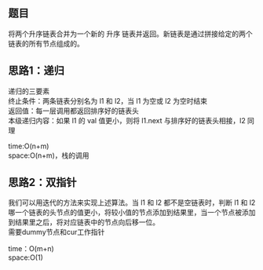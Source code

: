 题目
------
将两个升序链表合并为一个新的 升序 链表并返回。新链表是通过拼接给定的两个链表的所有节点组成的。 

思路1：递归
-------
递归的三要素  
终止条件：两条链表分别名为 l1 和 l2，当 l1 为空或 l2 为空时结束  
返回值：每一层调用都返回排序好的链表头  
本级递归内容：如果 l1 的 val 值更小，则将 l1.next 与排序好的链表头相接，l2 同理  

time:O(n+m)  
space:O(n+m)，栈的调用  

思路2：双指针  
---------
我们可以用迭代的方法来实现上述算法。当 l1 和 l2 都不是空链表时，判断 l1 和 l2 哪一个链表的头节点的值更小，将较小值的节点添加到结果里，当一个节点被添加到结果里之后，将对应链表中的节点向后移一位。  
需要dummy节点和cur工作指针  

time：O(m+n)  
space:O(1)  
